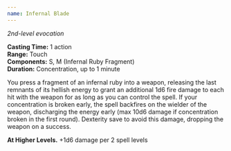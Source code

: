 ```yaml
---
name: Infernal Blade
---
```

*2nd-level evocation*

**Casting Time:** 1 action  
**Range:** Touch  
**Components:** S, M (Infernal Ruby Fragment)  
**Duration:** Concentration, up to 1 minute

You press a fragment of an infernal ruby into a weapon, releasing the last remnants of its hellish energy to grant an additional 1d6 fire damage to each hit with the weapon for as long as you can control the spell. If your concentration is broken early, the spell backfires on the wielder of the weapon, discharging the energy early (max 10d6 damage if concentration broken in the first round). Dexterity save to avoid this damage, dropping the weapon on a success.

**At Higher Levels.** +1d6 damage per 2 spell levels
